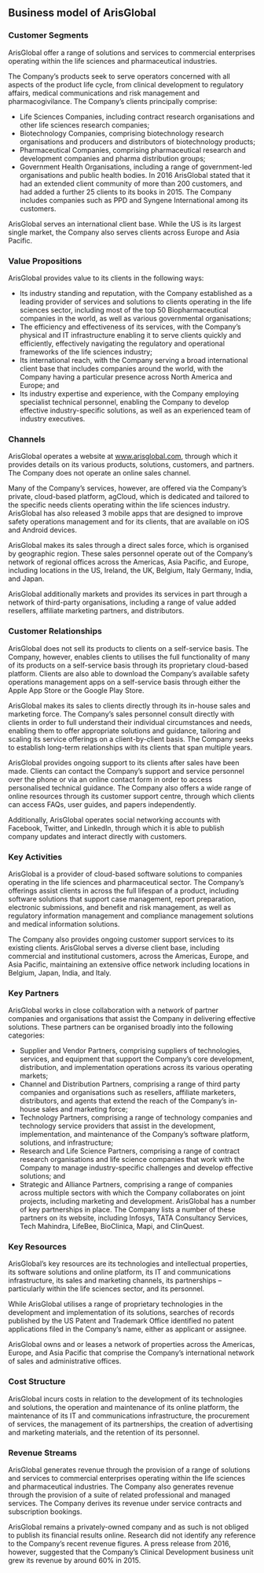 Business model of ArisGlobal
----------------------------

 ### Customer Segments

 ArisGlobal offer a range of solutions and services to commercial enterprises operating within the life sciences and pharmaceutical industries.

 The Company’s products seek to serve operators concerned with all aspects of the product life cycle, from clinical development to regulatory affairs, medical communications and risk management and pharmacogivilance. The Company’s clients principally comprise:

  * Life Sciences Companies, including contract research organisations and other life sciences research companies;
 * Biotechnology Companies, comprising biotechnology research organisations and producers and distributors of biotechnology products;
 * Pharmaceutical Companies, comprising pharmaceutical research and development companies and pharma distribution groups;
 * Government Health Organisations, including a range of government-led organisations and public health bodies.
  In 2016 ArisGlobal stated that it had an extended client community of more than 200 customers, and had added a further 25 clients to its books in 2015. The Company includes companies such as PPD and Syngene International among its customers.

 ArisGlobal serves an international client base. While the US is its largest single market, the Company also serves clients across Europe and Asia Pacific.

 ### Value Propositions

 ArisGlobal provides value to its clients in the following ways:

  * Its industry standing and reputation, with the Company established as a leading provider of services and solutions to clients operating in the life sciences sector, including most of the top 50 Biopharmaceutical companies in the world, as well as various governmental organisations;
 * The efficiency and effectiveness of its services, with the Company’s physical and IT infrastructure enabling it to serve clients quickly and efficiently, effectively navigating the regulatory and operational frameworks of the life sciences industry;
 * Its international reach, with the Company serving a broad international client base that includes companies around the world, with the Company having a particular presence across North America and Europe; and
 * Its industry expertise and experience, with the Company employing specialist technical personnel, enabling the Company to develop effective industry-specific solutions, as well as an experienced team of industry executives.
  ### Channels

 ArisGlobal operates a website at www.arisglobal.com, through which it provides details on its various products, solutions, customers, and partners. The Company does not operate an online sales channel.

 Many of the Company’s services, however, are offered via the Company’s private, cloud-based platform, agCloud, which is dedicated and tailored to the specific needs clients operating within the life sciences industry. ArisGlobal has also released 3 mobile apps that are designed to improve safety operations management and for its clients, that are available on iOS and Android devices.

 ArisGlobal makes its sales through a direct sales force, which is organised by geographic region. These sales personnel operate out of the Company’s network of regional offices across the Americas, Asia Pacific, and Europe, including locations in the US, Ireland, the UK, Belgium, Italy Germany, India, and Japan.

 ArisGlobal additionally markets and provides its services in part through a network of third-party organisations, including a range of value added resellers, affiliate marketing partners, and distributors.

 ### Customer Relationships

 ArisGlobal does not sell its products to clients on a self-service basis. The Company, however, enables clients to utilises the full functionality of many of its products on a self-service basis through its proprietary cloud-based platform. Clients are also able to download the Company’s available safety operations management apps on a self-service basis through either the Apple App Store or the Google Play Store.

 ArisGlobal makes its sales to clients directly through its in-house sales and marketing force. The Company’s sales personnel consult directly with clients in order to full understand their individual circumstances and needs, enabling them to offer appropriate solutions and guidance, tailoring and scaling its service offerings on a client-by-client basis. The Company seeks to establish long-term relationships with its clients that span multiple years.

 ArisGlobal provides ongoing support to its clients after sales have been made. Clients can contact the Company’s support and service personnel over the phone or via an online contact form in order to access personalised technical guidance. The Company also offers a wide range of online resources through its customer support centre, through which clients can access FAQs, user guides, and papers independently.

 Additionally, ArisGlobal operates social networking accounts with Facebook, Twitter, and LinkedIn, through which it is able to publish company updates and interact directly with customers.

 ### Key Activities

 ArisGlobal is a provider of cloud-based software solutions to companies operating in the life sciences and pharmaceutical sector. The Company’s offerings assist clients in across the full lifespan of a product, including software solutions that support case management, report preparation, electronic submissions, and benefit and risk management, as well as regulatory information management and compliance management solutions and medical information solutions.

 The Company also provides ongoing customer support services to its existing clients. ArisGlobal serves a diverse client base, including commercial and institutional customers, across the Americas, Europe, and Asia Pacific, maintaining an extensive office network including locations in Belgium, Japan, India, and Italy.

 ### Key Partners

 ArisGlobal works in close collaboration with a network of partner companies and organisations that assist the Company in delivering effective solutions. These partners can be organised broadly into the following categories:

  * Supplier and Vendor Partners, comprising suppliers of technologies, services, and equipment that support the Company’s core development, distribution, and implementation operations across its various operating markets;
 * Channel and Distribution Partners, comprising a range of third party companies and organisations such as resellers, affiliate marketers, distributors, and agents that extend the reach of the Company’s in-house sales and marketing force;
 * Technology Partners, comprising a range of technology companies and technology service providers that assist in the development, implementation, and maintenance of the Company’s software platform, solutions, and infrastructure;
 * Research and Life Science Partners, comprising a range of contract research organisations and life science companies that work with the Company to manage industry-specific challenges and develop effective solutions; and
 * Strategic and Alliance Partners, comprising a range of companies across multiple sectors with which the Company collaborates on joint projects, including marketing and development.
  ArisGlobal has a number of key partnerships in place. The Company lists a number of these partners on its website, including Infosys, TATA Consultancy Services, Tech Mahindra, LifeBee, BioClinica, Mapi, and ClinQuest.

 ### Key Resources

 ArisGlobal’s key resources are its technologies and intellectual properties, its software solutions and online platform, its IT and communications infrastructure, its sales and marketing channels, its partnerships – particularly within the life sciences sector, and its personnel.

 While ArisGlobal utilises a range of proprietary technologies in the development and implementation of its solutions, searches of records published by the US Patent and Trademark Office identified no patent applications filed in the Company’s name, either as applicant or assignee.

 ArisGlobal owns and or leases a network of properties across the Americas, Europe, and Asia Pacific that comprise the Company’s international network of sales and administrative offices.

 ### Cost Structure

 ArisGlobal incurs costs in relation to the development of its technologies and solutions, the operation and maintenance of its online platform, the maintenance of its IT and communications infrastructure, the procurement of services, the management of its partnerships, the creation of advertising and marketing materials, and the retention of its personnel.

 ### Revenue Streams

 ArisGlobal generates revenue through the provision of a range of solutions and services to commercial enterprises operating within the life sciences and pharmaceutical industries. The Company also generates revenue through the provision of a suite of related professional and managed services. The Company derives its revenue under service contracts and subscription bookings.

 ArisGlobal remains a privately-owned company and as such is not obliged to publish its financial results online. Research did not identify any reference to the Company’s recent revenue figures. A press release from 2016, however, suggested that the Company’s Clinical Development business unit grew its revenue by around 60% in 2015.